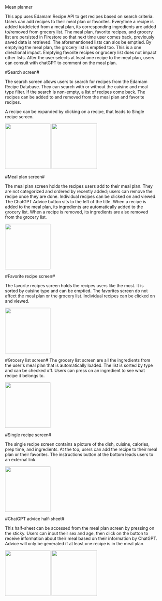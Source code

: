 Mean planner

This app uses Edamam Recipe API to get recipes based on search criteria.
Users can add recipes to their meal plan or favorites.
Everytime a recipe is added to/deleted from a meal plan, its corresponding ingredients are added to/removed from grocery list. 
The meal plan, favorite recipes, and grocery list are persisted in Firestore so that next time user comes back, previously saved data is retrieved.
The aforementioned lists can alos be emptied. By emptying the meal plan, the grocery list is emptied too.  This is a one directional impact. Emptying favorite recipes or grocery list does not impact other lists.
After the user selects at least one recipe to the meal plan, users can consult with chatGPT to comment on the meal plan.

#Search screen#

The search screen allows users to search for recipes from the Edamam Recipe Database. They can search with or without the cuisine and meal type filter. If the search is non-empty, a list of recipes come back. The recipes can be added to and removed from the meal plan and favorite recipes.

A recipe can be expanded by clicking on a recipe, that leads to Single recipe screen.


<img src='https://github.com/axruan/MenuToGrocery/assets/109245867/664bd7f4-ae22-46f2-aa4d-e1186c1091cd' width='150'>
<img src='https://github.com/axruan/MenuToGrocery/assets/109245867/e1c95fea-eeff-4c22-9f4e-1e0a8fde8c18' width='150'>


#Meal plan screen#

The meal plan screen holds the recipes users add to their meal plan. They are not categorized and ordered by recently added; users can remove the recipe once they are done. Individual recipes can be clicked on and viewed. The ChatGPT Advice button sits to the left of the title.
When a recipe is added to the meal plan, its ingredients are automatically added to the grocery list. When a recipe is removed, its ingredients are also removed from the grocery list.

<img src='https://github.com/axruan/MenuToGrocery/assets/109245867/0bdece02-ea14-4d66-bb86-8a4aa78edc83' width='150'>


#Favorite recipe screen#

The favorite recipes screen holds the recipes users like the most. It is sorted by cuisine type and can be emptied. The favorites screen do not affect the meal plan or the grocery list. Individual recipes can be clicked on and viewed.

<img src='https://github.com/axruan/MenuToGrocery/assets/109245867/e8dbf30f-8eff-4281-971b-f3b86e4020d8' width='150'>

#Grocery list screen#
The grocery list screen are all the ingredients from the user's meal plan that is automatically loaded. The list is sorted by type and can be checked off. Users can press on an ingredient to see what recipe it belongs to.

<img src='https://github.com/axruan/MenuToGrocery/assets/109245867/46895c15-4813-41fc-9114-b2e28874f5f9' width='150'>
     
#Single recipe screen#

The single recipe screen contains a picture of the dish, cuisine, calories, prep time, and ingredients. At the top, users can add the recipe to their meal plan or their favorites. The instructions button at the bottom leads users to an external link. 

<img src='https://github.com/axruan/MenuToGrocery/assets/109245867/873aec6a-e191-4487-934d-77f7f4104ec1' width='150'>

#ChatGPT advice half-sheet#

This half-sheet can be accessed from the meal plan screen by pressing on the sticky. Users can input their sex and age, then click on the button to receive information about their meal based on their information by ChatGPT. Advice will only be generated if at least one recipe is in the meal plan. 


<img src='https://github.com/axruan/MenuToGrocery/assets/109245867/2a56cec6-243a-4962-a60e-9ac76320ee08' width='150'>
<img src='https://github.com/axruan/MenuToGrocery/assets/109245867/cae3e947-1d64-4438-9685-a430a67b6946' width='150'>


